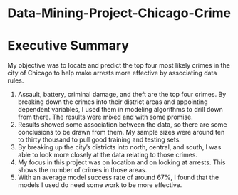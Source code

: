 # Data-Mining-Project-Chicago-Crime
# Executive Summary
My objective was to locate and predict the top four most likely crimes in the city of Chicago to help make arrests more effective by associating data rules. 
1. Assault, battery, criminal damage, and theft are the top four crimes. By breaking down the crimes into their district areas and appointing dependent variables, I used them in modeling algorithms to drill down from there. The results were mixed and with some promise. 
2. Results showed some association between the data, so there are some conclusions to be drawn from them. My sample sizes were around ten to thirty thousand to pull good training and testing sets. 
3. By breaking up the city’s districts into north, central, and south, I was able to look more closely at the data relating to those crimes. 
4. My focus in this project was on location and on looking at arrests. This shows the number of crimes in those areas. 
5. With an average model success rate of around 67%, I found that the models I used do need some work to be more effective.

